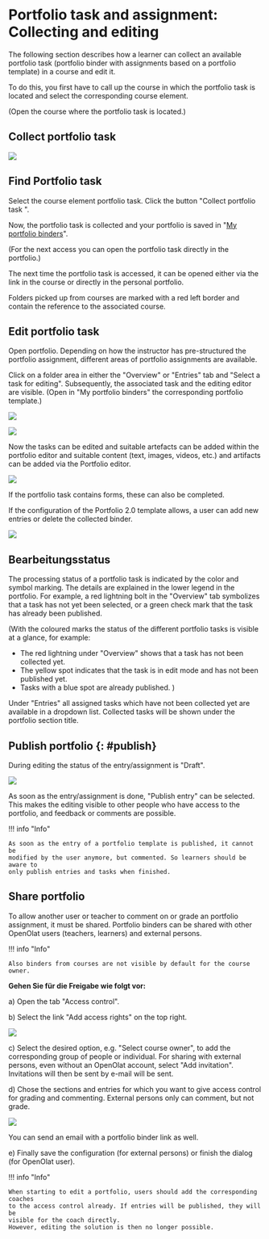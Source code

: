 #  Portfolio task and assignment: Collecting and editing

The following section describes how a learner can collect an available
portfolio task (portfolio binder with assignments based on a portfolio template) in a course and edit it.

To do this, you first have to call up the course in which the portfolio task is located and select the corresponding course element.

(Open the course where the portfolio task is located.)

## Collect portfolio task  


![](assets/pf_course_collect_assigment_EN.png)  

## Find Portfolio task 

Select the course element portfolio task. Click the button "Collect portfolio task ".  

Now, the portfolio task is collected and your portfolio is saved in "[My
portfolio binders](My_portfolio_binders.md)".  
  
  
(For the next access you can open the portfolio task directly in the portfolio.)

The next time the portfolio task is accessed, it can be opened either via the link in the course or directly in the personal portfolio.   
 
Folders picked up from courses are marked with a red left border and contain
the reference to the associated course.
  
## Edit portfolio task  

Open portfolio. Depending on how the instructor has pre-structured the portfolio assignment, different areas of portfolio assignments are available. 

Click on a folder area in either the "Overview" or "Entries" tab and "Select a task for editing". Subsequently, the associated task and the editing editor are visible.
(Open in "My portfolio binders" the corresponding portfolio template.)

![](assets/3_Portfolio.png) 

![](assets/3e_portfolio.png)  
  
Now the tasks can be edited and suitable artefacts can be added within the portfolio editor and suitable content (text, images, videos, etc.) and artifacts can be added via the Portfolio editor.

![](assets/5_Portfolio.png)  
 
 If the portfolio task contains forms, these can also be completed. 

If the configuration of the Portfolio 2.0 template allows, a user can add new
entries or delete the collected binder.

![](assets/5_Portfolio.png)  

  
## Bearbeitungsstatus 
The processing status of a portfolio task is indicated by the color and symbol marking. The details are explained in the lower legend in the portfolio. For example, a red lightning bolt in the "Overview" tab symbolizes that a task has not yet been selected, or a green check mark that the task has already been published. 

(With the coloured marks the status of the different portfolio tasks is visible
at a glance, for example:

  * The red lightning under "Overview" shows that a task has not been collected yet.
  * The yellow spot indicates that the task is in edit mode and has not been published yet.
  * Tasks with a blue spot are already published. )

Under "Entries" all assigned tasks which have not been collected yet are
available in a dropdown list. Collected tasks will be shown under the
portfolio section title.

## Publish portfolio {: #publish}
  
During editing the status of the entry/assignment is "Draft".
  
![](assets/pf_entry_publish_EN.png)  
  
 
As soon as the entry/assignment is done, "Publish entry" can be selected. This makes the editing visible to other people who have access to the portfolio, and feedback or comments are possible.   
 
!!! info "Info"

    As soon as the entry of a portfolio template is published, it cannot be
    modified by the user anymore, but commented. So learners should be aware to
    only publish entries and tasks when finished.

## Share portfolio 
  
To allow another user or teacher to comment on or grade an portfolio assignment, it must be shared.
Portfolio binders can be shared with other OpenOlat users (teachers, learners)
and external persons.

!!! info "Info"
    
    Also binders from courses are not visible by default for the course owner.

**Gehen Sie für die Freigabe wie folgt vor:**

a) Open the tab "Access control".

b) Select the link "Add access rights" on the top right.

![](assets/portfolio_access_control.png)  
  
c) Select the desired option, e.g. "Select course owner", to add the corresponding group of people or individual. For sharing with external persons, even without an OpenOlat account, select "Add invitation". Invitations will then be sent by
e-mail will be sent. 
  
d) Chose the sections and entries for which you want to give access control for
grading and commenting. External persons only can comment, but not grade.

![](assets/pf_access_control_rights_EN.png)


You can send an email with a portfolio binder link as well.  
  
e) Finally save the configuration (for external persons) or finish the dialog
(for OpenOlat user).  
  
!!! info  "Info"

    When starting to edit a portfolio, users should add the corresponding coaches
    to the access control already. If entries will be published, they will be
    visible for the coach directly.
    However, editing the solution is then no longer possible.

  

  

  

